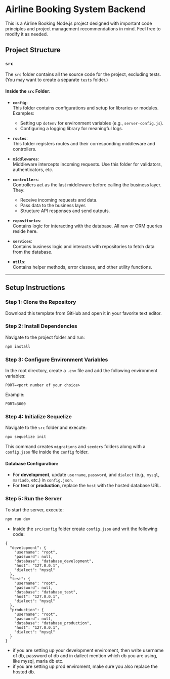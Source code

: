 # Airline Booking System Backend

This is a Airline Booking Node.js project designed with important code principles and project management recommendations in mind. Feel free to modify it as needed.

## Project Structure

### `src`
The `src` folder contains all the source code for the project, excluding tests. (You may want to create a separate `tests` folder.)

#### Inside the `src` Folder:
- **`config`**:  
    This folder contains configurations and setup for libraries or modules.  
    Examples:
    - Setting up `dotenv` for environment variables (e.g., `server-config.js`).
    - Configuring a logging library for meaningful logs.

- **`routes`**:  
    This folder registers routes and their corresponding middleware and controllers.

- **`middlewares`**:  
    Middleware intercepts incoming requests. Use this folder for validators, authenticators, etc.

- **`controllers`**:  
    Controllers act as the last middleware before calling the business layer. They:
    - Receive incoming requests and data.
    - Pass data to the business layer.
    - Structure API responses and send outputs.

- **`repositories`**:  
    Contains logic for interacting with the database. All raw or ORM queries reside here.

- **`services`**:  
    Contains business logic and interacts with repositories to fetch data from the database.

- **`utils`**:  
    Contains helper methods, error classes, and other utility functions.

---

## Setup Instructions

### Step 1: Clone the Repository
Download this template from GitHub and open it in your favorite text editor.

### Step 2: Install Dependencies
Navigate to the project folder and run:
```bash
npm install
```

### Step 3: Configure Environment Variables
In the root directory, create a `.env` file and add the following environment variables:
```env
PORT=<port number of your choice>
```
Example:
```env
PORT=3000
```

### Step 4: Initialize Sequelize
Navigate to the `src` folder and execute:
```bash
npx sequelize init
```
This command creates `migrations` and `seeders` folders along with a `config.json` file inside the `config` folder.

#### Database Configuration:
- For **development**, update `username`, `password`, and `dialect` (e.g., `mysql`, `mariadb`, etc.) in `config.json`.
- For **test** or **production**, replace the `host` with the hosted database URL.

### Step 5: Run the Server
To start the server, execute:
```bash
npm run dev
```

- Inside the `src/config` folder create `config.json` and writ the following code:

```
{
  "development": {
    "username": "root",
    "password": null,
    "database": "database_development",
    "host": "127.0.0.1",
    "dialect": "mysql"
  },
  "test": {
    "username": "root",
    "password": null,
    "database": "database_test",
    "host": "127.0.0.1",
    "dialect": "mysql"
  },
  "production": {
    "username": "root",
    "password": null,
    "database": "database_production",
    "host": "127.0.0.1",
    "dialect": "mysql"
  }
}

```
- if you are setting up your development enviroment, then write username of db, password of db  and in dailect mention which db you are using, like mysql, maria db etc. 
- if you are setting up prod enviroment, make sure you also replace the hosted db. 
